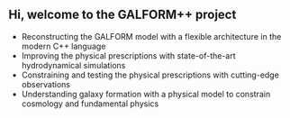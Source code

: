 ## Hi, welcome to the GALFORM++ project

- Reconstructing the GALFORM model with a flexible architecture in the modern C++ language
- Improving the physical prescriptions with state-of-the-art hydrodynamical simulations
- Constraining and testing the physical prescriptions with cutting-edge observations
- Understanding galaxy formation with a physical model to constrain cosmology and fundamental physics
